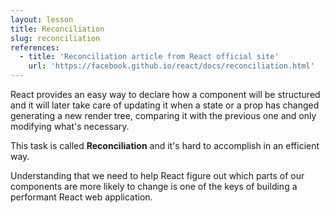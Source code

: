 ```yaml
---
layout: lesson
title: Reconciliation
slug: reconciliation
references:
  - title: 'Reconciliation article from React official site'
    url: 'https://facebook.github.io/react/docs/reconciliation.html'
---
```


React provides an easy way to declare how a component will be structured and it will later take care of updating it when a state or a prop has changed generating a new render tree, comparing it with the previous one and only modifying what's necessary.

This task is called **Reconciliation** and it's hard to accomplish in an efficient way.

Understanding that we need to help React figure out which parts of our components are more likely to change is one of the keys of building a performant React web application.
